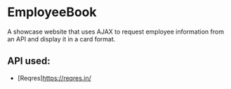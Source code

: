 # EmployeeBook

 A showcase website that uses AJAX to request employee information from an API and display it in a card format. 
 
 ## API used:
 - [Reqres]https://reqres.in/
